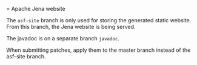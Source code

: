 = Apache Jena website

The `asf-site` branch is only used for storing the generated static website.
From this branch, the Jena website is being served.

The javadoc is on a separate branch `javadoc`.

When submitting patches, apply them to the master branch instead of the asf-site branch.